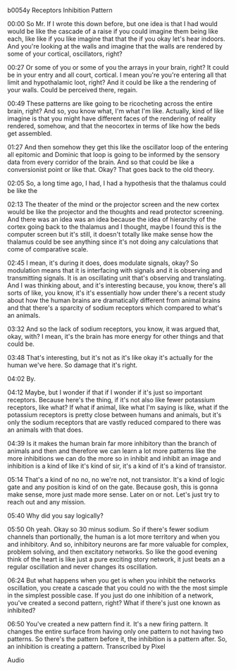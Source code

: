 b0054y
Receptors Inhibition Pattern

00:00
So Mr. If I wrote this down before, but one idea is that I had would would be like the cascade of a raise if you could imagine them being like each, like like if you like imagine that that the if you okay let's hear indoors. And you're looking at the walls and imagine that the walls are rendered by some of your cortical, oscillators, right?

00:27
Or some of you or some of you the arrays in your brain, right? It could be in your entry and all court, cortical. I mean you're you're entering all that limit and hypothalamic loot, right? And it could be like a the rendering of your walls. Could be perceived there, regain.

00:49
These patterns are like going to be ricocheting across the entire brain, right? And so, you know what, I'm what I'm like. Actually, kind of like imagine is that you might have different faces of the rendering of reality rendered, somehow, and that the neocortex in terms of like how the beds get assembled.

01:27
And then somehow they get this like the oscillator loop of the entering all epitomic and Dominic that loop is going to be informed by the sensory data from every corridor of the brain. And so that could be like a conversionist point or like that. Okay? That goes back to the old theory.

02:05
So, a long time ago, I had, I had a hypothesis that the thalamus could be like the

02:13
The theater of the mind or the projector screen and the new cortex would be like the projector and the thoughts and read protector screening. And there was an idea was an idea because the idea of hierarchy of the cortex going back to the thalamus and I thought, maybe I found this is the computer screen but it's still, it doesn't totally like make sense how the thalamus could be see anything since it's not doing any calculations that come of comparative scale.

02:45
I mean, it's during it does, does modulate signals, okay? So modulation means that it is interfacing with signals and it is observing and transmitting signals. It is an oscillating unit that's observing and translating. And I was thinking about, and it's interesting because, you know, there's all sorts of like, you know, it's it's essentially how under there's a recent study about how the human brains are dramatically different from animal brains and that there's a sparcity of sodium receptors which compared to what's an animals.

03:32
And so the lack of sodium receptors, you know, it was argued that, okay, with? I mean, it's the brain has more energy for other things and that could be.

03:48
That's interesting, but it's not as it's like okay it's actually for the human we've here. So damage that it's right.

04:02
By.

04:12
Maybe, but I wonder if that if I wonder if it's just so important receptors. Because here's the thing, if it's not also like fewer potassium receptors, like what? If what if animal, like what I'm saying is like, what if the potassium receptors is pretty close between humans and animals, but it's only the sodium receptors that are vastly reduced compared to there was an animals with that does.

04:39
Is it makes the human brain far more inhibitory than the branch of animals and then and therefore we can learn a lot more patterns like the more inhibitions we can do the more so in inhibit and inhibit an image and inhibition is a kind of like it's kind of sir, it's a kind of it's a kind of transistor.

05:14
That's a kind of no no, no we're not, not transistor. It's a kind of logic gate and any position is kind of on the gate. Because gosh, this is gonna make sense, more just made more sense. Later on or not. Let's just try to reach out and any mission.

05:40
Why did you say logically?

05:50
Oh yeah. Okay so 30 minus sodium. So if there's fewer sodium channels than portionally, the human is a lot more territory and when you and inhibitory. And so, inhibitory neurons are far more valuable for complex, problem solving, and then excitatory networks. So like the good evening think of the heart is like just a pure exciting story network, it just beats an a regular oscillation and never changes its oscillation.

06:24
But what happens when you get is when you inhibit the networks oscillation, you create a cascade that you could no with the the most simple in the simplest possible case. If you just do one inhibition of a network, you've created a second pattern, right? What if there's just one known as inhibited?

06:50
You've created a new pattern find it. It's a new firing pattern. It changes the entire surface from having only one pattern to not having two patterns. So there's the pattern before it, the inhibition is a pattern after. So, an inhibition is creating a pattern.
Transcribed by Pixel

Audio
